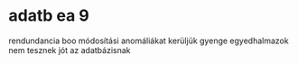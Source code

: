 # adatb ea 9

rendundancia boo
módosítási anomáliákat kerüljük
gyenge egyedhalmazok nem tesznek jót az adatbázisnak
